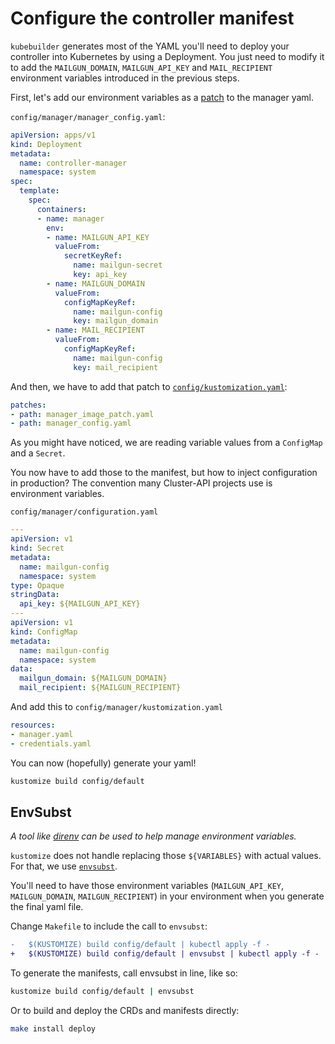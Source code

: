 # Configure the controller manifest

`kubebuilder` generates most of the YAML you'll need to deploy your controller into Kubernetes by using a Deployment.
You just need to modify it to add the `MAILGUN_DOMAIN`, `MAILGUN_API_KEY` and `MAIL_RECIPIENT` environment variables
introduced in the previous steps.

First, let's add our environment variables as a [patch] to the manager yaml.

`config/manager/manager_config.yaml`:

```yaml
apiVersion: apps/v1
kind: Deployment
metadata:
  name: controller-manager
  namespace: system
spec:
  template:
    spec:
      containers:
      - name: manager
        env:
        - name: MAILGUN_API_KEY
          valueFrom:
            secretKeyRef:
              name: mailgun-secret
              key: api_key
        - name: MAILGUN_DOMAIN
          valueFrom:
            configMapKeyRef:
              name: mailgun-config
              key: mailgun_domain
        - name: MAIL_RECIPIENT
          valueFrom:
            configMapKeyRef:
              name: mailgun-config
              key: mail_recipient
```

And then, we have to add that patch to [`config/kustomization.yaml`][kustomizeyaml]:

```yaml
patches:
- path: manager_image_patch.yaml
- path: manager_config.yaml
```

[kustomizeyaml]: https://kubectl.docs.kubernetes.io/references/kustomize/kustomization
[patch]: https://git.k8s.io/community/contributors/devel/sig-api-machinery/strategic-merge-patch.md

As you might have noticed, we are reading variable values from a `ConfigMap` and a `Secret`.

You now have to add those to the manifest, but how to inject configuration in production?
The convention many Cluster-API projects use is environment variables.

`config/manager/configuration.yaml`

```yaml
---
apiVersion: v1
kind: Secret
metadata:
  name: mailgun-config
  namespace: system
type: Opaque
stringData:
  api_key: ${MAILGUN_API_KEY}
---
apiVersion: v1
kind: ConfigMap
metadata:
  name: mailgun-config
  namespace: system
data:
  mailgun_domain: ${MAILGUN_DOMAIN}
  mail_recipient: ${MAILGUN_RECIPIENT}
```

And add this to `config/manager/kustomization.yaml`

```yaml
resources:
- manager.yaml
- credentials.yaml
```

You can now (hopefully) generate your yaml!

```bash
kustomize build config/default
```

## EnvSubst

_A tool like [direnv](https://direnv.net/) can be used to help manage environment variables._

`kustomize` does not handle replacing those `${VARIABLES}` with actual values.
For that, we use [`envsubst`][envsubst].

You'll need to have those environment variables (`MAILGUN_API_KEY`, `MAILGUN_DOMAIN`, `MAILGUN_RECIPIENT`) in your environment when you generate the final yaml file.

Change `Makefile` to include the call to `envsubst`:

```diff
-	$(KUSTOMIZE) build config/default | kubectl apply -f -
+	$(KUSTOMIZE) build config/default | envsubst | kubectl apply -f -
```

To generate the manifests, call envsubst in line, like so:

```bash
kustomize build config/default | envsubst
```

Or to build and deploy the CRDs and manifests directly:

```bash
make install deploy
```

[envsubst]: https://github.com/drone/envsubst
